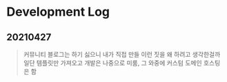# Development Log

## 20210427
> 커뮤니티 블로그는 하기 싫으니 내가 직접 만들 이런 짓을 왜 하려고 생각한걸까
> 일단 템플릿만 가져오고 개발은 나중으로 미룸, 그 와중에 커스텀 도메인 호스팅은 함
